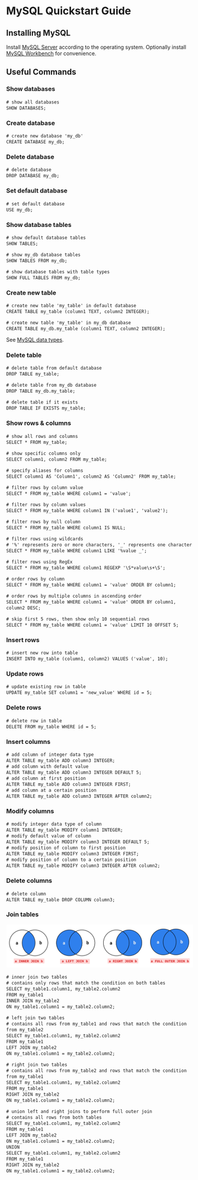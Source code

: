 # MySQL Quickstart Guide

## Installing MySQL

Install [MySQL Server](https://dev.mysql.com/downloads/) according to the operating system. Optionally install [MySQL Workbench](https://dev.mysql.com/downloads/workbench/) for convenience.

## Useful Commands

### Show databases

```mysql
# show all databases
SHOW DATABASES;
```

### Create database

```mysql
# create new database 'my_db'
CREATE DATABASE my_db;
```

### Delete database

```mysql
# delete database
DROP DATABASE my_db;
```

### Set default database

```mysql
# set default database
USE my_db;
```

### Show database tables

```mysql
# show default database tables
SHOW TABLES;
```

```mysql
# show my_db database tables
SHOW TABLES FROM my_db;
```

```mysql
# show database tables with table types
SHOW FULL TABLES FROM my_db;
```

### Create new table

```mysql
# create new table 'my_table' in default database
CREATE TABLE my_table (column1 TEXT, column2 INTEGER);
```

```mysql
# create new table 'my_table' in my_db database
CREATE TABLE my_db.my_table (column1 TEXT, column2 INTEGER);
```

See [MySQL data types](https://dev.mysql.com/doc/refman/8.0/en/data-types.html).

### Delete table

```mysql
# delete table from default database
DROP TABLE my_table;
```

```mysql
# delete table from my_db database
DROP TABLE my_db.my_table;
```

```mysql
# delete table if it exists
DROP TABLE IF EXISTS my_table;
```

### Show rows & columns

```mysql
# show all rows and columns
SELECT * FROM my_table;
```

```mysql
# show specific columns only
SELECT column1, column2 FROM my_table;
```

```mysql
# specify aliases for columns
SELECT column1 AS 'Column1', column2 AS 'Column2' FROM my_table;
```

```mysql
# filter rows by column value
SELECT * FROM my_table WHERE column1 = 'value';
```

```mysql
# filter rows by column values
SELECT * FROM my_table WHERE column1 IN ('value1', 'value2');
```

```mysql
# filter rows by null column
SELECT * FROM my_table WHERE column1 IS NULL;
```

```mysql
# filter rows using wildcards
# '%' represents zero or more characters, '_' represents one character
SELECT * FROM my_table WHERE column1 LIKE '%value _';
```

```mysql
# filter rows using RegEx
SELECT * FROM my_table WHERE column1 REGEXP '\S*value\s+\S';
```

```mysql
# order rows by column
SELECT * FROM my_table WHERE column1 = 'value' ORDER BY column1;
```

```mysql
# order rows by multiple columns in ascending order
SELECT * FROM my_table WHERE column1 = 'value' ORDER BY column1, column2 DESC;
```

```mysql
# skip first 5 rows, then show only 10 sequential rows
SELECT * FROM my_table WHERE column1 = 'value' LIMIT 10 OFFSET 5;
```

### Insert rows

```mysql
# insert new row into table
INSERT INTO my_table (column1, column2) VALUES ('value', 10);
```

### Update rows

```mysql
# update existing row in table
UPDATE my_table SET column1 = 'new_value' WHERE id = 5;
```

### Delete rows

```mysql
# delete row in table
DELETE FROM my_table WHERE id = 5;
```

### Insert columns

```mysql
# add column of integer data type
ALTER TABLE my_table ADD column3 INTEGER;
# add column with default value
ALTER TABLE my_table ADD column3 INTEGER DEFAULT 5;
# add column at first position
ALTER TABLE my_table ADD column3 INTEGER FIRST;
# add column at a certain position
ALTER TABLE my_table ADD column3 INTEGER AFTER column2;
```

### Modify columns

```mysql
# modify integer data type of column
ALTER TABLE my_table MODIFY column1 INTEGER;
# modify default value of column
ALTER TABLE my_table MODIFY column3 INTEGER DEFAULT 5;
# modify position of column to first position
ALTER TABLE my_table MODIFY column3 INTEGER FIRST;
# modify position of column to a certain position
ALTER TABLE my_table MODIFY column3 INTEGER AFTER column2;
```

### Delete columns

```mysql
# delete column
ALTER TABLE my_table DROP COLUMN column3;
```

### Join tables

![Join Visualization](../img/joins.png)

```mysql
# inner join two tables
# contains only rows that match the condition on both tables
SELECT my_table1.column1, my_table2.column2
FROM my_table1
INNER JOIN my_table2
ON my_table1.column1 = my_table2.column2;
```

```mysql
# left join two tables
# contains all rows from my_table1 and rows that match the condition from my_table2
SELECT my_table1.column1, my_table2.column2
FROM my_table1
LEFT JOIN my_table2
ON my_table1.column1 = my_table2.column2;
```

```mysql
# right join two tables
# contains all rows from my_table2 and rows that match the condition from my_table1
SELECT my_table1.column1, my_table2.column2
FROM my_table1
RIGHT JOIN my_table2
ON my_table1.column1 = my_table2.column2;
```

```mysql
# union left and right joins to perform full outer join
# contains all rows from both tables
SELECT my_table1.column1, my_table2.column2
FROM my_table1
LEFT JOIN my_table2
ON my_table1.column1 = my_table2.column2;
UNION
SELECT my_table1.column1, my_table2.column2
FROM my_table1
RIGHT JOIN my_table2
ON my_table1.column1 = my_table2.column2;
```